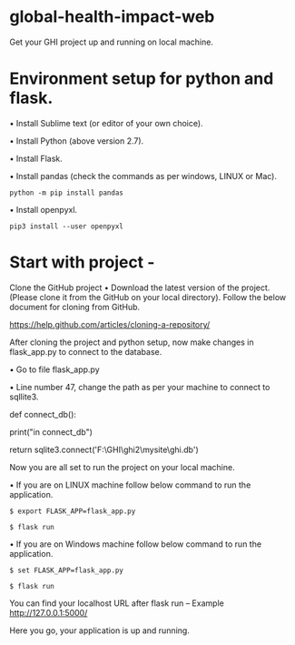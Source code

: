 # global-health-impact-web
Get your GHI project up and running on local machine.

# Environment setup for python and flask.

•	Install Sublime text (or editor of your own choice).

•	Install Python (above version 2.7).

•	Install Flask.

•	Install pandas (check the commands as per windows, LINUX or Mac).

	python -m pip install pandas
	
•	Install openpyxl.

	pip3 install --user openpyxl


# Start with project - 

Clone the GitHub project 
• 	Download the latest version of the project. (Please clone it from the GitHub on your local directory).
Follow the below document for cloning from GitHub. 

https://help.github.com/articles/cloning-a-repository/ 

After cloning the project and python setup, now make changes in flask_app.py to connect to the database.

•	Go to file flask_app.py 

•	Line number 47, change the path as per your machine to connect to sqllite3.

def connect_db():

print("in connect_db")
   
return sqlite3.connect('F:\GHI\ghi2\mysite\ghi.db')   


Now you are all set to run the project on your local machine.

•	If you are on LINUX machine follow below command to run the application.

`$ export FLASK_APP=flask_app.py`

`$ flask run`

•	If you are on Windows machine follow below command to run the application.


`$ set FLASK_APP=flask_app.py`

`$ flask run`

You can find your localhost URL after flask run – Example http://127.0.0.1:5000/  

Here you go, your application is up and running. 
